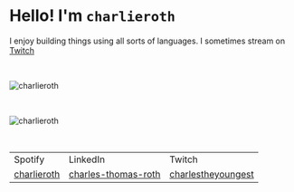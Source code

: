 # Hello! I'm `charlieroth`

I enjoy building things using all sorts of languages. I sometimes stream on [Twitch](https://twitch.tv/charlestheyoungest)

<p>&nbsp;</p>

<p><img align="center" src="https://github-readme-stats.vercel.app/api/top-langs?username=charlieroth&show_icons=true&locale=en&layout=compact&theme=gotham&card_width=300" alt="charlieroth"/></p>

<p>&nbsp;</p>

<p><img align="center" src="https://github-readme-stats.vercel.app/api?username=charlieroth&show_icons=true&locale=en&theme=gotham&hide=stars&hide_rank=true" alt="charlieroth"/></p>

<p>&nbsp;</p>

<table>
  <tr>
    <td>Spotify</td>
    <td>LinkedIn</td> 
    <td>Twitch</td> 
  </tr>
  <tr>
    <td><a href="https://open.spotify.com/user/charlieroth_">charlieroth</a></td> 
    <td><a href="https://www.linkedin.com/in/charles-thomas-roth/">charles-thomas-roth</a></td>
    <td><a href="https://twitch.tv/charlestheyoungest">charlestheyoungest</a></td>
  </tr>
</table>
